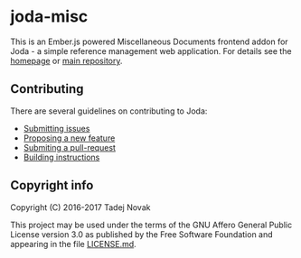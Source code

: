 # joda-misc

This is an Ember.js powered Miscellaneous Documents frontend addon for Joda - a simple
reference management web application. For details see the [homepage](https://joda.tano.si)
or [main repository](https://github.com/joda-project/joda).

## Contributing
There are several guidelines on contributing to Joda:
 * [Submitting issues](https://github.com/joda-project/joda/blob/master/CONTRIBUTING.md#submitting-issues)
 * [Proposing a new feature](https://github.com/joda-project/joda/blob/master/CONTRIBUTING.md#feature-requests)
 * [Submiting a pull-request](CONTRIBUTING.md#pull-requests)
 * [Building instructions](BUILDING.md)


## Copyright info
Copyright (C) 2016-2017 Tadej Novak

This project may be used under the terms of the
GNU Affero General Public License version 3.0 as published by the
Free Software Foundation and appearing in the file [LICENSE.md](LICENSE.md).
